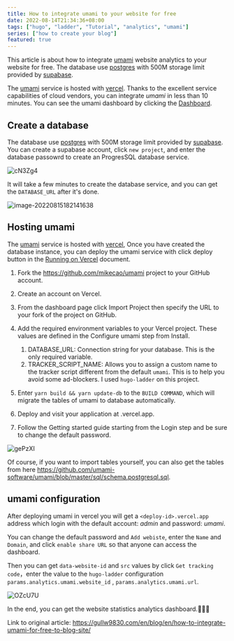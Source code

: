 ```yaml
---
title: How to integrate umami to your website for free
date: 2022-08-14T21:34:36+08:00
tags: ["hugo", "ladder", "Tutorial", "analytics", "umami"]
series: ["how to create your blog"]
featured: true
---
```

This article is about how to integrate [umami](https://umami.is/) website analytics to your website for free. The database use  [postgres](https://supabase.com/docs/guides/database) with 500M storage limit provided by [supabase](https://app.supabase.com/).

The [umami](https://umami.is/) service is hosted with [vercel](https://vercel.com/). Thanks to the excellent service capabilities of cloud vendors, you can integrate *umami* in less than 10 minutes. You can see the umami dashboard by clicking the [Dashboard](https://umami-ochre-nu.vercel.app/share/o3zAba1V/gullw9830).

<!--more-->

## Create a database

The database use  [postgres](https://supabase.com/docs/guides/database) with 500M storage limit provided by [supabase](https://app.supabase.com/). You can create a supabase account, click `new project`, and enter the database passowrd to create an ProgresSQL database service.

![cN3Zg4](https://cdn.jsdelivr.net/gh/gullw9830/PicURL@master/uPic/cN3Zg4.png)

It will take a few minutes to create the database service, and you can get the  `DATABASE_URL` after it's done.

![image-20220815182141638](https://cdn.jsdelivr.net/gh/gullw9830/PicURL@master/uPic/image-20220815182141638.png)

## Hosting umami

The [umami](https://umami.is/) service is hosted with [vercel](https://vercel.com/), Once you have created the database instance, you can deploy the umami service with click deploy button in the [Running on Vercel](https://umami.is/docs/running-on-vercel) document.

1. Fork the https://github.com/mikecao/umami project to your GitHub account.
2. Create an account on Vercel.
3. From the dashboard page click Import Project then specify the URL to your fork of the project on GitHub.
4. Add the required environment variables to your Vercel project. These values are defined in the Configure umami step from Install.
   1. DATABASE_URL: Connection string for your database. This is the only required variable.
   2. TRACKER_SCRIPT_NAME: Allows you to assign a custom name to the tracker script different from the default `umami`. This is to help you avoid some ad-blockers. I used `hugo-ladder` on this project.

5. Enter `yarn build && yarn update-db` to the `BUILD COMMAND`, which will migrate the tables of umami to database automatically. 
6. Deploy and visit your application at <deploy-id>.vercel.app.
7. Follow the Getting started guide starting from the Login step and be sure to change the default password.

![gePzXI](https://cdn.jsdelivr.net/gh/gullw9830/PicURL@master/uPic/gePzXI.png)

Of course, if you want to import tables yourself, you can also get the tables from here https://github.com/umami-software/umami/blob/master/sql/schema.postgresql.sql.

## umami configuration

After deploying umami in vercel you will get a  `<deploy-id>.vercel.app`  address which login with the default account: *admin* and password: *umami*.

You can change the default password and `Add webiste`, enter the `Name` and `Domain`, and click  `enable share URL` so that anyone can access the dashboard.

Then you can get  `data-website-id` and  `src` values by click `Get tracking code`，enter the value to the `hugo-ladder` configuration  `params.analytics.umami.website_id` ,  `params.analytics.umami.url`. 

![OZcU7U](https://cdn.jsdelivr.net/gh/gullw9830/PicURL@master/uPic/OZcU7U.png)

In the end, you can get the website statistics analytics dashboard.🎉🎉🎉

Link to original article: https://gullw9830.com/en/blog/en/how-to-integrate-umami-for-free-to-blog-site/